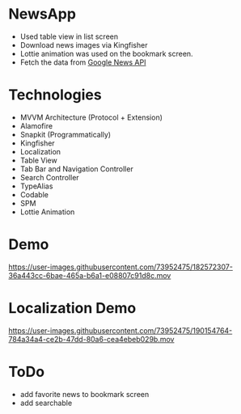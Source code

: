 # NewsApp

- Used table view in list screen
- Download news images via Kingfisher
- Lottie animation was used on the bookmark screen.
- Fetch the data from <a href="https://newsapi.org/s/google-news-api">Google News API</a>

 
# Technologies

- MVVM Architecture (Protocol + Extension)
- Alamofire
- Snapkit (Programmatically)
- Kingfisher
- Localization
- Table View
- Tab Bar and Navigation Controller
- Search Controller
- TypeAlias
- Codable
- SPM
- Lottie Animation

# Demo

https://user-images.githubusercontent.com/73952475/182572307-36a443cc-6bae-465a-b6a1-e08807c91d8c.mov

# Localization Demo

https://user-images.githubusercontent.com/73952475/190154764-784a34a4-ce2b-47dd-80a6-cea4ebeb029b.mov


# ToDo
- add favorite news to bookmark screen
- add searchable

 
